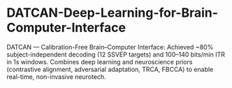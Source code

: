 # DATCAN-Deep-Learning-for-Brain-Computer-Interface
DATCAN — Calibration-Free Brain–Computer Interface: Achieved ~80% subject-independent decoding (12 SSVEP targets) and 100–140 bits/min ITR in 1s windows. Combines deep learning and neuroscience priors (contrastive alignment, adversarial adaptation, TRCA, FBCCA) to enable real-time, non-invasive neurotech.
